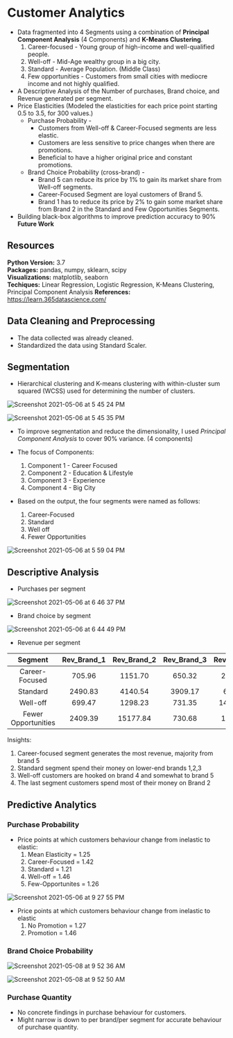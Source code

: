 # Customer Analytics

* Data fragmented into 4 Segments using a combination of **Principal Component Analysis** (4 Components) and **K-Means Clustering**.
  1. Career-focused - Young group of high-income and well-qualified people.
  2. Well-off - Mid-Age wealthy group in a big city.
  3. Standard - Average Population. (Middle Class)
  4. Few opportunities - Customers from small cities with mediocre income and not highly qualified.   
* A Descriptive Analysis of the Number of purchases, Brand choice, and Revenue generated per segment.
* Price Elasticities (Modeled the elasticities for each price point starting 0.5 to 3.5, for 300 values.)
  * Purchase Probability - 
    * Customers from Well-off & Career-Focused segments are less elastic.
    * Customers are less sensitive to price changes when there are promotions.
    * Beneficial to have a higher original price and constant promotions.
  * Brand Choice Probability (cross-brand) - 
    * Brand 5 can reduce its price by 1% to gain its market share from Well-off segments.
    * Career-Focused Segment are loyal customers of Brand 5.
    * Brand 1 has to reduce its price by 2% to gain some market share from Brand 2 in the Standard and Few Opportunities Segments.
* Building black-box algorithms to improve prediction accuracy to 90% **Future Work**

## Resources
**Python Version:** 3.7  
**Packages:** pandas, numpy, sklearn, scipy  
**Visualizations:** matplotlib, seaborn   
**Techiques:** Linear Regression, Logistic Regression, K-Means Clustering, Principal Component Analysis
**References:** https://learn.365datascience.com/

## Data Cleaning and Preprocessing
* The data collected was already cleaned.
* Standardized the data using Standard Scaler.

## Segmentation

* Hierarchical clustering and K-means clustering with within-cluster sum squared (WCSS) used for determining the number of clusters.

![Screenshot 2021-05-06 at 5 45 24 PM](https://user-images.githubusercontent.com/39771193/117369432-e7105e80-ae92-11eb-9d11-c09a92311232.png)

![Screenshot 2021-05-06 at 5 45 35 PM](https://user-images.githubusercontent.com/39771193/117369426-e4156e00-ae92-11eb-83bf-4bfd623ae143.png)

* To improve segmentation and reduce the dimensionality, I used *Principal Component Analysis* to cover 90% variance. (4 components)
* The focus of Components:
  1. Component 1 - Career Focused
  2. Component 2 - Education & Lifestyle
  3. Component 3 - Experience
  4. Component 4 - Big City 

* Based on the output, the four segments were named as follows:
  1. Career-Focused
  2. Standard
  3. Well off
  4. Fewer Opportunities

![Screenshot 2021-05-06 at 5 59 04 PM](https://user-images.githubusercontent.com/39771193/117370678-c21ceb00-ae94-11eb-99f8-b423e1988629.png)


## Descriptive Analysis 

* Purchases per segment

![Screenshot 2021-05-06 at 6 46 37 PM](https://user-images.githubusercontent.com/39771193/117374574-66a22b80-ae9b-11eb-8f50-196356992ae9.png)

* Brand choice by segment

![Screenshot 2021-05-06 at 6 44 49 PM](https://user-images.githubusercontent.com/39771193/117374447-2642ad80-ae9b-11eb-8642-2d6fb74d8481.png)

* Revenue per segment

|       Segment       | Rev_Brand_1 | Rev_Brand_2 | Rev_Brand_3 | Rev_Brand_4 | Rev_Brand_5 | Total_Revenue | Seg_proportions |
|:-------------------:|:-----------:|:-----------:|:-----------:|:-----------:|:-----------:|:-------------:|:---------------:|
|    Career-Focused   |    705.96   |   1151.70   |    650.32   |   2301.70   |   20251.43  |    25061.11   |      0.212      |
|       Standard      |   2490.83   |   4140.54   |   3909.17   |    628.74   |   1479.29   |    12648.57   |      0.186      |
|       Well-off      |    699.47   |   1298.23   |    731.35   |   14185.57  |   5509.69   |    22424.31   |      0.196      |
| Fewer Opportunities |   2409.39   |   15177.84  |    730.68   |   1924.09   |   2380.59   |    22622.59   |      0.406      |

Insights:
  1. Career-focused segment generates the most revenue, majority from brand 5
  2. Standard segment spend their money on lower-end brands 1,2,3
  3. Well-off customers are hooked on brand 4 and somewhat to brand 5
  4. The last segment customers spend most of their money on Brand 2

## Predictive Analytics

### Purchase Probability

* Price points at which customers behaviour change from inelastic to elastic:
    1. Mean Elasticity = 1.25
    2. Career-Focused = 1.42
    3. Standard = 1.21
    4. Well-off = 1.46
    5. Few-Opportunites = 1.26
   
![Screenshot 2021-05-06 at 9 27 55 PM](https://user-images.githubusercontent.com/39771193/117384881-ee933000-aeb1-11eb-9160-caa20cbfe295.png)

* Price points at which customers behaviour change from inelastic to elastic
  1. No Promotion = 1.27
  2. Promotion = 1.46

### Brand Choice Probability

![Screenshot 2021-05-08 at 9 52 36 AM](https://user-images.githubusercontent.com/39771193/117541727-34034a80-afe3-11eb-94cf-c6ad51337ccc.png)

![Screenshot 2021-05-08 at 9 52 50 AM](https://user-images.githubusercontent.com/39771193/117541731-382f6800-afe3-11eb-89ec-eb2e9b8c6191.png)


### Purchase Quantity

* No concrete findings in purchase behaviour for customers.
* Might narrow is down to per brand/per segment for accurate behaviour of purchase quantity.
